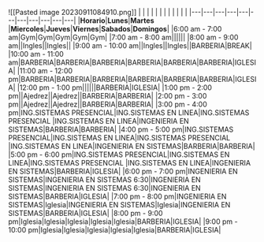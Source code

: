 
![[Pasted image 20230911084910.png]]
|   |   |   |   |   |   |   |   |   |   |   |
|---|---|---|---|---|---|---|---|---|---|---|
|**Horario**|**Lunes**|**Martes** |**Miercoles**|**Jueves**|**Viernes**|**Sabados**|**Domingos**|
|6:00 am - 7:00 am|Gym|Gym|Gym|Gym|Gym|
|7:00 am - 8:00 am||||||
|8:00 am - 9:00 am||Ingles||Ingles||
|9:00 am - 10:00 am||Ingles||Ingles||BARBERIA|BREAK|
|10:00 am - 11:00 am|BARBERIA|BARBERIA|BARBERIA|BARBERIA|BARBERIA|BARBERIA|IGLESIA|
|11:00 am - 12:00 pm|BARBERIA|BARBERIA|BARBERIA|BARBERIA|BARBERIA|BARBERIA|IGLESIA|
|12:00 pm - 1:00 pm||||||BARBERIA|IGLESIA|
|1:00 pm - 2:00 pm||Ajedrez||Ajedrez||BARBERIA|BARBERIA|
|2:00 pm - 3:00 pm||Ajedrez||Ajedrez||BARBERIA|BARBERIA|
|3:00 pm - 4:00 pm|ING.SISTEMAS  PRESENCIAL|ING.SISTEMAS EN LINEA|ING.SISTEMAS PRESENCIAL |ING.SISTEMAS EN LINEA|INGENIERIA EN SISTEMAS|BARBERIA|BARBERIA|
|4:00 pm - 5:00 pm|ING.SISTEMAS  PRESENCIAL|ING.SISTEMAS EN LINEA|ING.SISTEMAS PRESENCIAL |ING.SISTEMAS EN LINEA|INGENIERIA EN SISTEMAS|BARBERIA|BARBERIA|
|5:00 pm - 6:00 pm|ING.SISTEMAS  PRESENCIAL|ING.SISTEMAS EN LINEA|ING.SISTEMAS PRESENCIAL |ING.SISTEMAS EN LINEA|INGENIERIA EN SISTEMAS|BARBERIA|IGLESIA|
|6:00 pm - 7:00 pm|INGENIERIA EN SISTEMAS|INGENIERIA EN SISTEMAS 6:30|INGENIERIA EN SISTEMAS|INGENIERIA EN SISTEMAS 6:30|INGENIERIA EN SISTEMAS|BARBERIA|IGLESIA|
|7:00 pm - 8:00 pm|INGENIERIA EN SISTEMAS|Iglesia|INGENIERIA EN SISTEMAS|Iglesia|INGENIERIA EN SISTEMAS|BARBERIA|IGLESIA|
|8:00 pm - 9:00 pm|Iglesia|Iglesia|Iglesia|Iglesia|Iglesia|BARBERIA|IGLESIA|
|9:00 pm - 10:00 pm|Iglesia|Iglesia|Iglesia|Iglesia|Iglesia|BARBERIA|IGLESIA|




